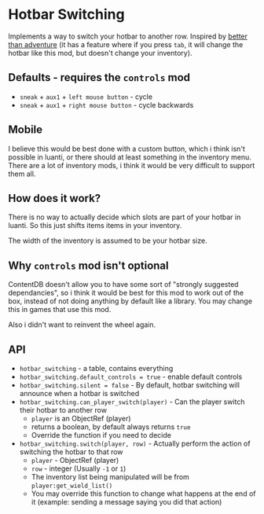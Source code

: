 # Hotbar Switching

Implements a way to switch your hotbar to another row. Inspired by [better than adventure](https://www.betterthanadventure.net/) (it has a feature where if you press `tab`, it will change the hotbar like this mod, but doesn't change your inventory).

## Defaults - requires the `controls` mod
- `sneak` + `aux1` + `left mouse button` - cycle
- `sneak` + `aux1` + `right mouse button` - cycle backwards

## Mobile

I believe this would be best done with a custom button, which i think isn't possible in luanti, or there should at least something in the inventory menu.  
There are a lot of inventory mods, i think it would be very difficult to support them all.

## How does it work?

There is no way to actually decide which slots are part of your hotbar in luanti. So this just shifts items items in your inventory.

The width of the inventory is assumed to be your hotbar size.

## Why `controls` mod isn't optional

ContentDB doesn't allow you to have some sort of "strongly suggested dependancies", so i think it would be best for this mod to work out of the box, instead of not doing anything by default like a library. You may change this in games that use this mod.

Also i didn't want to reinvent the wheel again.

## API
- `hotbar_switching` - a table, contains everything
- `hotbar_switching.default_controls = true` - enable default controls
- `hotbar_switching.silent = false` - By default, hotbar switching will announce when a hotbar is switched
- `hotbar_switching.can_player_switch(player)` - Can the player switch their hotbar to another row
    - `player` is an ObjectRef (player)
    - returns a boolean, by default always returns `true`
    - Override the function if you need to decide
- `hotbar_switching.switch(player, row)` - Actually perform the action of switching the hotbar to that row
    - `player` - ObjectRef (player)
    - `row` - integer (Usually `-1` or `1`)
    - The inventory list being manipulated will be from `player:get_wield_list()`
    - You may override this function to change what happens at the end of it (example: sending a message saying you did that action)
